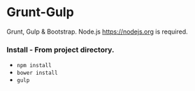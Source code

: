 # Grunt-Gulp
Grunt, Gulp & Bootstrap. Node.js <https://nodejs.org> is required. 

### Install - From project directory.
* <code>npm install</code>
* <code>bower install</code>
* <code>gulp</code>
